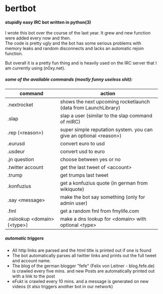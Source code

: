 # bertbot

#### stupidly easy IRC bot written in python(3)
I wrote this bot over the course of the last year. It grew and new function were added every now and then.<br>
The code is pretty ugly and the bot has some serious problems with memory leaks and random disconnects and lacks an automatic rejoin function.

But overall it is a pretty fun thing and is heavily used on the IRC server that I am currently using (n0xy.net).

##### some of the available commands (mostly funny useless shit):
|command|action|
|-----|-----|
|.nextrocket|shows the next upcoming rocketlaunch (data from LaunchLibrary)|
|.slap|slap a user (similar to the slap command of mIRC)|
|.rep (\<reason\>)|super simple reputation system. you can give an optional \<reason\>)|
|.eurusd|convert euro to usd|
|.usdeur|convert usd to euro|
|.jn question|choose between yes or no|
|.twitter account|get the last tweet of \<account\>|
|.trump|get trumps last tweet|
|.konfuzius|get a konfuzius quote (in german from wikiquote)|
|.say \<message\>|make the bot say something (only for admin user)|
|.fml|get a random fml from fmylife.com|
|.nslookup \<domain\> (\<type\>)|make a dns lookup for \<domain\> with optional \<type\>|

##### automatic triggers
- All http links are parsed and the html title is printed out if one is found
- The bot automatically parses all twitter links and prints out the full tweet and account name.
- The blog of the german blogger "fefe" (Felix von Leitner - blog.fefe.de) is crawled every five mins. and new Posts are automatically printed out with a link to the post
- eFukt is crawled every 10 mins. and a message is generated on new videos (it also triggers another bot in our network)

